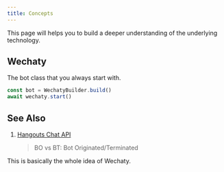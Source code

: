 ```yaml
---
title: Concepts
---
```


<!-- getting started  - Pushes a curious reader through the first few minutes of use. -->

This page will helps you to build a deeper understanding of the underlying technology.

## Wechaty

The bot class that you always start with.

```ts
const bot = WechatyBuilder.build()
await wechaty.start()
```

## See Also

1. [Hangouts Chat API](https://developers.google.com/hangouts/chat/concepts/)

   > BO vs BT: Bot Originated/Terminated

This is basically the whole idea of Wechaty.
